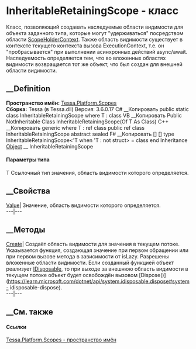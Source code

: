 # InheritableRetainingScope<T> \- класс
Класс, позволяющий создавать наследуемые области видимости для объекта
заданного типа, которые могут "удерживаться" посредством области
[ScopeHolderContext](T_Tessa_Platform_Scopes_ScopeHolderContext.htm). Также
область видимости существует в контексте текущего контекста вызова
ExecutionContext, т.е. он "пробрасывается" при выполнении асинхронных действий
async/await. Наследуемость определяется тем, что во вложенных областях
видимости возвращается тот же объект, что был создан для внешней области
видимости.
## __Definition
 **Пространство имён:** [Tessa.Platform.Scopes](N_Tessa_Platform_Scopes.htm)  
 **Сборка:** Tessa (в Tessa.dll) Версия: 3.6.0.17
C# __Копировать
     public static class InheritableRetainingScope<T>
    where T : class
VB __Копировать
     Public NotInheritable Class InheritableRetainingScope(Of T As Class)
C++ __Копировать
    generic<typename T>
    where T : ref class
    public ref class InheritableRetainingScope abstract sealed
F# __Копировать
     [<AbstractClassAttribute>]
    [<SealedAttribute>]
    type InheritableRetainingScope<'T when 'T : not struct> = class end
Inheritance
    [Object](https://learn.microsoft.com/dotnet/api/system.object) __ InheritableRetainingScope<T>
#### Параметры типа
T
    Ссылочный тип значения, область видимости которого определяется.
##  __Свойства
[Value](P_Tessa_Platform_Scopes_InheritableRetainingScope_1_Value.htm)|
Значение, область видимости которого определяется.  
---|---  
##  __Методы
[Create](M_Tessa_Platform_Scopes_InheritableRetainingScope_1_Create.htm)|
Создаёт область видимости для значения в текущем потоке. Указывается функция,
создающая значение при первом обращении или при первом вызове метода в
зависимости от isLazy. Разрешены вложенные области видимости. Если созданный
функцией объект реализует
[IDisposable](https://learn.microsoft.com/dotnet/api/system.idisposable), то
при выходе за внешнюю область видимости в текущем потоке объект будет
освобождён вызовом
[Dispose()](https://learn.microsoft.com/dotnet/api/system.idisposable.dispose#system-
idisposable-dispose).  
---|---  
## __См. также
#### Ссылки
[Tessa.Platform.Scopes - пространство имён](N_Tessa_Platform_Scopes.htm)
